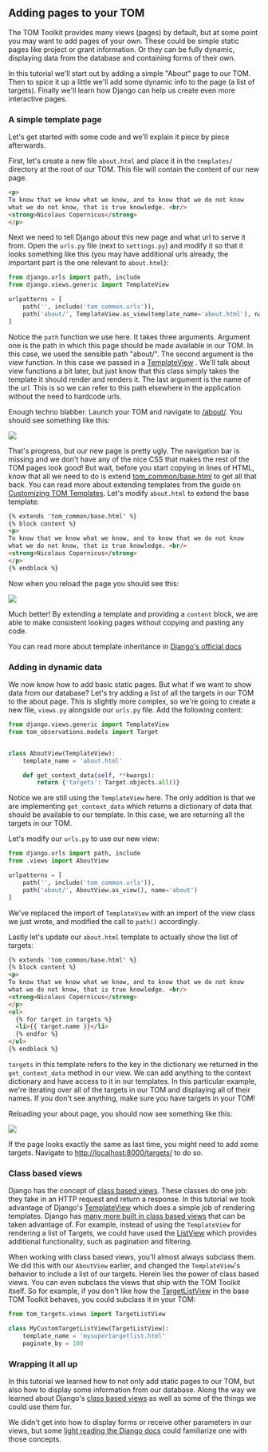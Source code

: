 Adding pages to your TOM
------------------------

The TOM Toolkit provides many views (pages) by default, but at some point you may
want to add pages of your own. These could be simple static pages like project or
grant information. Or they can be fully dynamic, displaying data from the database
and containing forms of their own.

In this tutorial we'll start out by adding a simple "About" page to our TOM. Then
to spice it up a little we'll add some dynamic info to the page (a list of
targets). Finally we'll learn how Django can help us create even more interactive
pages.

### A simple template page

Let's get started with some code and we'll explain it piece by piece afterwards.

First, let's create a new file `about.html` and place it in the `templates/`
directory at the root of our TOM. This file will contain the content of our new
page.

```html
<p>
To know that we know what we know, and to know that we do not know
what we do not know, that is true knowledge. <br/>
<strong>Nicolaus Copernicus</strong>
</p>
```

Next we need to tell Django about this new page and what url to serve it from.
Open the `urls.py` file (next to `settings.py`) and modify it so that it looks
something like this (you may have additional urls already, the important part is
the one relevant to `about.html`):

```python
from django.urls import path, include
from django.views.generic import TemplateView

urlpatterns = [
    path('', include('tom_common.urls')),
    path('about/', TemplateView.as_view(template_name='about.html'), name='about')
]
```

Notice the `path` function we use here. It takes three arguments. Argument one is
the path in which this page should be made available in our TOM. In this case,
we used the sensible path "about/". The second argument is the view function.
In this case we passed in a
[TemplateView](https://docs.djangoproject.com/en/2.2/ref/class-based-views/base/#templateview)
. We'll talk about view functions a bit later, but just know that this class
simply takes the template it should render and renders it. The last argument is
the name of the url. This is so we can refer to this path elsewhere in the
application without the need to hardcode urls.

Enough techno blabber. Launch your TOM and navigate to
[/about/](http://127.0.0.1:8000/about/). You should see something like this:

![](/_static/adding_pages_doc/quote.png)

That's progress, but our new page is pretty ugly. The navigation bar is missing
and we don't have any of the nice CSS that makes the rest of the TOM pages look
good! But wait, before you start copying in lines of HTML, know that all we need
to do is extend
[tom\_common/base.html](https://github.com/TOMToolkit/tom_base/blob/master/tom_common/templates/tom_common/base.html)
 to get all that back. You can read more about extending templates from the guide
 on [Customizing TOM Templates](/customization/customize_templates). Let's modify
 `about.html` to extend the base template:

```html
{% extends 'tom_common/base.html' %}
{% block content %}
<p>
To know that we know what we know, and to know that we do not know
what we do not know, that is true knowledge. <br/>
<strong>Nicolaus Copernicus</strong>
</p>
{% endblock %}
```

Now when you reload the page you should see this:

![](/_static/adding_pages_doc/base.png)

Much better! By extending a template and providing a `content` block, we are able
to make consistent looking pages without copying and pasting any code.

You can read more about template inheritance in [Django's official
docs](https://docs.djangoproject.com/en/2.2/ref/templates/language/#template-inheritance)


### Adding in dynamic data

We now know how to add basic static pages. But what if we want to show data from
our database? Let's try adding a list of all the targets in our TOM to the about
page. This is slightly more complex, so we're going to create a new file,
`views.py` alongside our `urls.py` file. Add the following content:

```python
from django.views.generic import TemplateView
from tom_observations.models import Target


class AboutView(TemplateView):
    template_name = 'about.html'

    def get_context_data(self, **kwargs):
        return {'targets': Target.objects.all()}
```

Notice we are still using the `TemplateView` here. The only addition is that we
are implementing `get_context_data` which returns a dictionary of data that should
be available to our template. In this case, we are returning all the targets in
our TOM.

Let's modify our `urls.py` to use our new view:

```python
from django.urls import path, include
from .views import AboutView

urlpatterns = [
    path('', include('tom_common.urls')),
    path('about/', AboutView.as_view(), name='about')
]
```

We've replaced the import of `TemplateView` with an import of the view class we
just wrote, and modified the call to `path()` accordingly.

Lastly let's update our `about.html` template to actually show the list of
targets:

```html
{% extends 'tom_common/base.html' %}
{% block content %}
<p>
To know that we know what we know, and to know that we do not know
what we do not know, that is true knowledge. <br/>
<strong>Nicolaus Copernicus</strong>
</p>
<ul>
  {% for target in targets %}
  <li>{{ target.name }}</li>
  {% endfor %}
</ul>
{% endblock %}

```

`targets` in this template refers to the key in the dictionary we returned in the
`get_context_data` method in our view. We can add anything to the context
dictionary and have access to it in our templates. In this particular example, we're 
iterating over all of the targets in our TOM and displaying all of their names. If you 
don't see anything, make sure you have targets in your TOM!

Reloading your about page, you should now see something like this:

![](/_static/adding_pages_doc/targets.png)

If the page looks exactly the same as last time, you might need to add some
targets. Navigate to
[http://localhost:8000/targets/](http://cygnus.lco.gtn:8000/targets/) to do so.
### Class based views
Django has the concept of [class based
views](https://docs.djangoproject.com/en/2.2/topics/class-based-views/intro/).
These classes do one job: they take in an HTTP request and return a response. In
this tutorial we took advantage of Django's
[TemplateView](https://docs.djangoproject.com/en/2.2/ref/class-based-views/base/#templateview)
which does a simple job of rendering templates. Django has [many more built in
class based
views](https://docs.djangoproject.com/en/2.2/topics/class-based-views/generic-display/)
that can be taken advantage of. For example, instead of using the `TemplateView`
for rendering a list of Targets, we could have used the
[ListView](https://docs.djangoproject.com/en/2.2/topics/class-based-views/generic-display/#generic-views-of-objects)
which provides additional functionality, such as pagination and filtering.

When working with class based views, you'll almost always subclass them. We did
this with our `AboutView` earlier, and changed the `TemplateView`'s behavior to include a
list of our targets. Herein lies the power of class based views. You can even subclass
the views that ship with the TOM Toolkit itself. So for example, if you don't like
how the
[TargetListView](https://github.com/TOMToolkit/tom_base/blob/15870172e842bcbac17bd4a4b71c9e016b270cf9/tom_targets/views.py#L29)
in the base TOM Toolkit behaves, you could subclass it in your TOM:

```python
from tom_targets.views import TargetListView

class MyCustomTargetListView(TargetListView):
    template_name = 'mysupertargetlist.html'
    paginate_by = 100
```

### Wrapping it all up

In this tutorial we learned how to not only add static pages to our TOM, but also
how to display some information from our database. Along the way we learned about
Django's [class based
views](https://docs.djangoproject.com/en/2.2/topics/class-based-views/intro/) as
well as some of the things we could use them for.

We didn't get into how to display forms or receive other parameters in our views,
but some [light reading the Django docs](https://docs.djangoproject.com/en/2.2/intro/tutorial04/#write-a-simple-form)
could familiarize one with those concepts.

